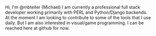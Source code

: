 Hi, I'm @mbteller (Michael)
I am currently a professional full stack developer working primarily with PERL and Python/Django backends.  
At the moment I am looking to contribute to some of the tools that I use daily.  But I am also interested in visual/game programming.
I can be reached here at github for now.

